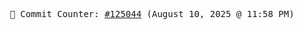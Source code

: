 <p align="center">
    <samp>
        📮 Commit Counter: <a href="https://github.com/Javascript-void0/Javascript-void0/commits/main">#125044</a> (August 10, 2025 @ 11:58 PM)
    </samp>
</p>